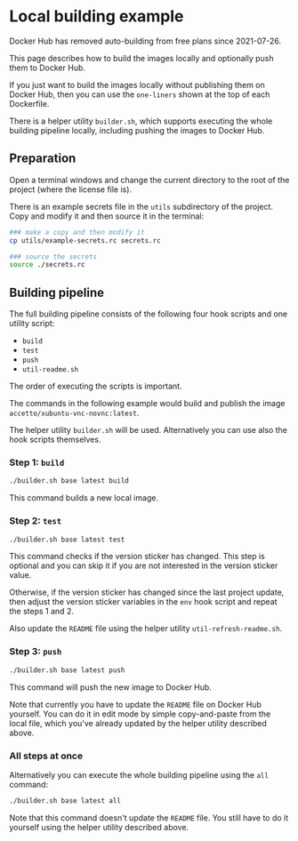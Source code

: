# Local building example

Docker Hub has removed auto-building from free plans since 2021-07-26.

This page describes how to build the images locally and optionally push them to Docker Hub.

If you just want to build the images locally without publishing them on Docker Hub, then you can use the `one-liners` shown at the top of each Dockerfile.

There is a helper utility `builder.sh`, which supports executing the whole building pipeline locally, including pushing the images to Docker Hub.

## Preparation

Open a terminal windows and change the current directory to the root of the project (where the license file is).

There is an example secrets file in the `utils` subdirectory of the project. Copy and modify it and then source it in the terminal:

```bash
### make a copy and then modify it
cp utils/example-secrets.rc secrets.rc

### source the secrets
source ./secrets.rc
```

## Building pipeline

The full building pipeline consists of the following four hook scripts and one utility script:

- `build`
- `test`
- `push`
- `util-readme.sh`

The order of executing the scripts is important.

The commands in the following example would build and publish the image `accetto/xubuntu-vnc-novnc:latest`.

The helper utility `builder.sh` will be used. Alternatively you can use also the hook scripts themselves.

### Step 1: `build`

```bash
./builder.sh base latest build
```

This command builds a new local image.

### Step 2: `test`

```bash
./builder.sh base latest test
```

This command checks if the version sticker has changed. This step is optional and you can skip it if you are not interested in the version sticker value.

Otherwise, if the version sticker has changed since the last project update, then adjust the version sticker variables in the `env` hook script and repeat the steps 1 and 2.

Also update the `README` file using the helper utility `util-refresh-readme.sh`.

### Step 3: `push`

```bash
./builder.sh base latest push
```

This command will push the new image to Docker Hub.

Note that currently you have to update the `README` file on Docker Hub yourself. You can do it in edit mode by simple copy-and-paste from the local file, which you've already updated by the helper utility described above.

### All steps at once

Alternatively you can execute the whole building pipeline using the `all` command:

```bash
./builder.sh base latest all
```

Note that this command doesn't update the `README` file. You still have to do it yourself using the helper utility described above.
